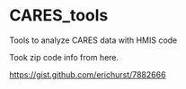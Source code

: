# CARES_tools
Tools to analyze CARES data with HMIS code

Took zip code info from here. 

https://gist.github.com/erichurst/7882666
